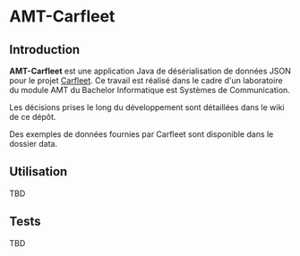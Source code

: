 # AMT-Carfleet
## Introduction
**AMT-Carfleet** est une application Java de désérialisation de données JSON pour le projet [Carfleet](https://www.carfleet.ch/). 
Ce travail est réalisé dans le cadre d'un laboratoire du module AMT du Bachelor Informatique est Systèmes de Communication.

Les décisions prises le long du développement sont détaillées dans le wiki de ce dépôt.

Des exemples de données fournies par Carfleet sont disponible dans le dossier data.

## Utilisation
TBD

## Tests
TBD
